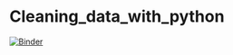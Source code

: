 # Cleaning_data_with_python
[![Binder](https://mybinder.org/badge_logo.svg)](https://mybinder.org/v2/gh/Ouala-BJ/Cleaning_data_with_python/tree/main/main?filepath=Data_Cleaning_TP1_E.ipynb)
